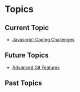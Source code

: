 # Topics

## Current Topic

* [Javascript Coding Challenges](https://github.com/kolodny/exercises)

## Future Topics

* [Advanced Git Features](https://github.com/git-game/git-game-v2)

## Past Topics
